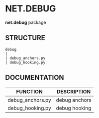 # NET.DEBUG
**net.debug** package

## STRUCTURE

    debug
    |
    | debug_anchors.py
    | debug_hooking.py

## DOCUMENTATION

| FUNCTION         | DESCRIPTION   |
|------------------|---------------|
| debug_anchors.py | debug anchors |
| debug_hooking.py | debug hooking |
